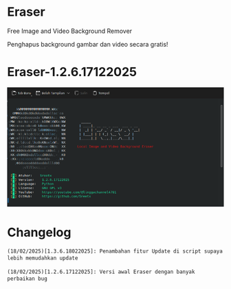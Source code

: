 # Eraser

Free Image and Video Background Remover

Penghapus background gambar dan video secara gratis!

# Eraser-1.2.6.17122025

![Eraser: 1.2.6.17122025](https://raw.githubusercontent.com/Sreetx/Eraser/refs/heads/master/src/Screenshot_20250218_172237.png)

# Changelog

    (18/02/2025)[1.3.6.18022025]: Penambahan fitur Update di script supaya lebih memudahkan update
    
    (18/02/2025)[1.2.6.17122025]: Versi awal Eraser dengan banyak perbaikan bug
